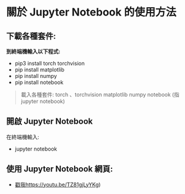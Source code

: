 # 關於 Jupyter Notebook 的使用方法
## 下載各種套件:
<b> 到終端機輸入以下程式: </b>
- pip3 install torch torchvision
- pip install matplotlib
- pip install numpy
- pip install notebook

> 載入各種套件:
> torch 、torchvision
> matplotlib
> numpy
> notebook (指jupyter notebook)

## 開啟 Jupyter Notebook

在終端機輸入:
- jupyter notebook

## 使用 Jupyter Notebook 網頁:
- [戳我](https://youtu.be/TZ81gjLyYKg)https://youtu.be/TZ81gjLyYKg)
